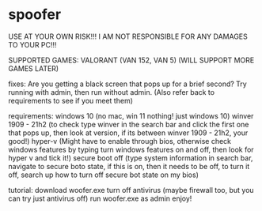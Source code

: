 # spoofer
USE AT YOUR OWN RISK!!!
I AM NOT RESPONSIBLE FOR ANY DAMAGES TO YOUR PC!!!

SUPPORTED GAMES:
VALORANT (VAN 152, VAN 5)
(WILL SUPPORT MORE GAMES LATER)

fixes:
Are you getting a black screen that pops up for a brief second? Try running with admin, then run without admin.
(Also refer back to requirements to see if you meet them)

requirements:
windows 10 (no mac, win 11 nothing! just windows 10)
winver 1909 - 21h2 (to check type winver in the search bar and click the first one that pops up, then look at version, if its between winver 1909 - 21h2, your good!)
hyper-v (Might have to enable through bios, otherwise check windows features by typing turn windows features on and off, then look for hyper v and tick it!)
secure boot off (type system information in search bar, navigate to secure boto state, if this is on, then it needs to be off, to turn it off, search up how to turn off secure bot state on my bios)

tutorial:
download woofer.exe
turn off antivirus (maybe firewall too, but you can try just antivirus off)
run woofer.exe as admin
enjoy!
